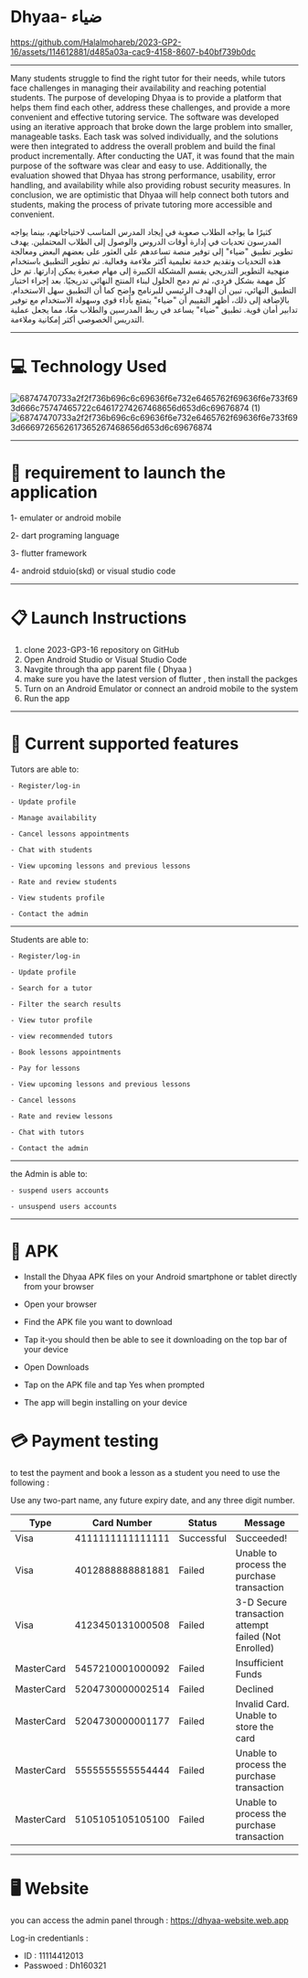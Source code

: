 # Dhyaa- ضياء




https://github.com/Halalmohareb/2023-GP2-16/assets/114612881/d485a03a-cac9-4158-8607-b40bf739b0dc




-----------------------------------------------------------------------------------------------------------------------------------------------------


Many students struggle to find the right tutor for their needs, while tutors face challenges in managing their availability and reaching potential students. The purpose of developing Dhyaa is to provide a platform that helps them find each other, address these challenges, and provide a more convenient and effective tutoring service. 
The software was developed using an iterative approach that broke down the large problem into smaller, manageable tasks. Each task was solved individually, and the solutions were then integrated to address the overall problem and build the final product incrementally. 
After conducting the UAT, it was found that the main purpose of the software was clear and easy to use. Additionally, the evaluation showed that Dhyaa has strong performance, usability, error handling, and availability while also providing robust security measures. 
In conclusion, we are optimistic that Dhyaa will help connect both tutors and students, making the process of private tutoring more accessible and convenient.



كثيرًا ما يواجه الطلاب صعوبة في إيجاد المدرس المناسب لاحتياجاتهم، بينما يواجه المدرسون تحديات في إدارة أوقات الدروس والوصول إلى الطلاب المحتملين. يهدف تطوير تطبيق "ضياء" إلى توفير منصة تساعدهم على العثور على بعضهم البعض ومعالجة هذه التحديات وتقديم خدمة تعليمية أكثر ملاءمة وفعالية. 
تم تطوير التطبيق باستخدام منهجية التطوير التدريجي يقسم المشكلة الكبيرة إلى مهام صغيرة يمكن إدارتها. تم حل كل مهمة بشكل فردي، ثم تم دمج الحلول لبناء المنتج النهائي تدريجيًا. 
بعد إجراء اختبار التطبيق النهائي، تبين أن الهدف الرئيسي للبرنامج واضح كما أن التطبيق سهل الاستخدام. بالإضافة إلى ذلك، أظهر التقييم أن "ضياء" يتمتع بأداء قوي وسهولة الاستخدام مع توفير تدابير أمان قوية.
  تطبيق "ضياء" يساعد في ربط المدرسين والطلاب معًا، مما يجعل عملية التدريس الخصوصي أكثر إمكانية وملاءمة.



-----------------------------------------------------------------------------------------------------------------------------------------------------
# 💻 Technology Used

![68747470733a2f2f736b696c6c69636f6e732e6465762f69636f6e733f693d666c75747465722c64617274267468656d653d6c69676874 (1)](https://github.com/Halalmohareb/2023-GP2-16/assets/114612881/3e3f48b9-a154-4c59-a812-321d775f9889) 
![68747470733a2f2f736b696c6c69636f6e732e6465762f69636f6e733f693d6669726562617365267468656d653d6c69676874](https://github.com/Halalmohareb/2023-GP2-16/assets/114612881/91906d4e-ff22-4600-b41e-572ddb3ee09d)


-----------------------------------------------------------------------------------------------------------------------------------------------------
# 🔘 requirement to launch the application

1-  emulater or android mobile

2- dart programing language

3- flutter framework

4- android stduio(skd) or visual studio code

---------------------------------------------------------------------------------------------------------------------------------------------
# 📋 Launch Instructions

1. clone 2023-GP3-16 repository on GitHub 
2. Open Android Studio or Visual Studio Code
3. Navgite through tha app parent file ( Dhyaa ) 
4. make sure you have the latest version of flutter , then install the packges
5. Turn on an Android Emulator or connect an android mobile to the system 
6. Run the app


-----------------------------------------------------------------------------------------------------------------------------------------------------
# 📱 Current supported features 

Tutors are able to:

    - Register/log-in
 
    - Update profile
 
    - Manage availability
     
    - Cancel lessons appointments 
    
    - Chat with students 
    
    - View upcoming lessons and previous lessons 
    
    - Rate and review students 
    
    - View students profile 
    
    - Contact the admin
 
------------------------------

Students are able to:

    - Register/log-in
 
    - Update profile
 
    - Search for a tutor
    
    - Filter the search results
 
    - View tutor profile
    
    - view recommended tutors 
    
    - Book lessons appointments 
    
    - Pay for lessons 
    
    - View upcoming lessons and previous lessons 
    
    - Cancel lessons 
  
    - Rate and review lessons 
    
    - Chat with tutors 
    
    - Contact the admin
    
 ------------------------------
 
the Admin is able to:
 
    - suspend users accounts 
    
    - unsuspend users accounts 

    
---------------------------------------------------------------------------------------------------------------------------------------------
# 📱 APK
 
 - Install the Dhyaa APK files on your Android smartphone or tablet directly from your browser 
 
 - Open your browser
 
 - Find the APK file you want to download 
 
 - Tap it-you should then be able to see it downloading on the top bar of your device 
 
 - Open Downloads 
 
 - Tap on the APK file and tap Yes when prompted 

- The app will begin installing on your device

# 💳 Payment testing 

to test the payment and book a lesson as a student you need to use the following :

Use any two-part name, any future expiry date, and any three digit number.

| Type | Card Number | Status | Message |
|---|---|---|---|
| Visa | 4111111111111111 | Successful | Succeeded! |
| Visa | 4012888888881881 | Failed | Unable to process the purchase transaction |
| Visa | 4123450131000508 | Failed | 3-D Secure transaction attempt failed (Not Enrolled) |
| MasterCard | 5457210001000092 | Failed | Insufficient Funds |
| MasterCard | 5204730000002514 | Failed | Declined |
| MasterCard | 5204730000001177 | Failed | Invalid Card. Unable to store the card |
| MasterCard | 5555555555554444 | Failed | Unable to process the purchase transaction |
| MasterCard | 5105105105105100 | Failed | Unable to process the purchase transaction |



---------------------------------------------------------------------------------------------------------------------------------------------------

# 🖥 Website 

you can access the admin panel through : https://dhyaa-website.web.app 

Log-in credentianls : 
- ID : 11114412013
- Passwoed : Dh160321
